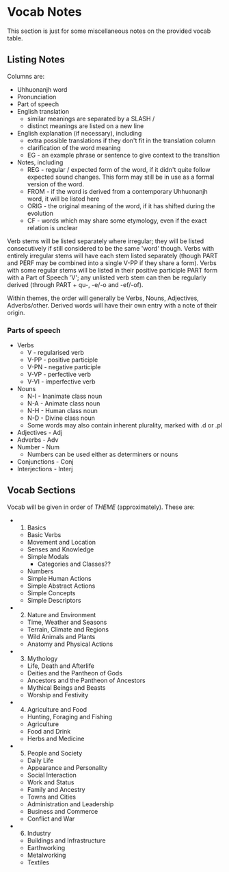 # Vocab Notes

This section is just for some miscellaneous notes on the provided vocab table.

## Listing Notes

Columns are:

- Uhhuonanjh word
- Pronunciation
- Part of speech
- English translation
  - similar meanings are separated by a SLASH /
  - distinct meanings are listed on a new line
- English explanation (if necessary), including
  - extra possible translations if they don't fit in the translation column
  - clarification of the word meaning
  - EG - an example phrase or sentence to give context to the transltion
- Notes, including
  - REG - regular / expected form of the word, if it didn't quite follow expected sound changes.  This form may still be in use as a formal version of the word.
  - FROM - if the word is derived from a contemporary Uhhuonanjh word, it will be listed here
  - ORIG - the original meaning of the word, if it has shifted during the evolution
  - CF - words which may share some etymology, even if the exact relation is unclear

Verb stems will be listed separately where irregular; they will be listed consecutively if still considered to be the same 'word' though.  Verbs with entirely irregular stems will have each stem listed separately (though PART and PERF may be combined into a single V-PP if they share a form).  Verbs with some regular stems will be listed in their positive participle PART form with a Part of Speech 'V'; any unlisted verb stem can then be regularly derived (through PART + qu-, -e/-o and -ef/-of).

Within themes, the order will generally be Verbs, Nouns, Adjectives, Adverbs/other.  Derived words will have their own entry with a note of their origin.

### Parts of speech

- Verbs
  - V - regularised verb
  - V-PP - positive participle
  - V-PN - negative participle
  - V-VP - perfective verb
  - V-VI - imperfective verb
- Nouns
  - N-I - Inanimate class noun
  - N-A - Animate class noun
  - N-H - Human class noun
  - N-D - Divine class noun
  - Some words may also contain inherent plurality, marked with .d or .pl
- Adjectives - Adj
- Adverbs - Adv
- Number - Num
  - Numbers can be used either as determiners or nouns
- Conjunctions - Conj
- Interjections - Interj

## Vocab Sections

Vocab will be given in order of *THEME* (approximately).  These are:

- 1. Basics
  - Basic Verbs
  - Movement and Location
  - Senses and Knowledge
  - Simple Modals
    - Categories and Classes??
  - Numbers
  - Simple Human Actions
  - Simple Abstract Actions
  - Simple Concepts
  - Simple Descriptors
- 2. Nature and Environment
  - Time, Weather and Seasons
  - Terrain, Climate and Regions
  - Wild Animals and Plants
  - Anatomy and Physical Actions
- 3. Mythology
  - Life, Death and Afterlife
  - Deities and the Pantheon of Gods
  - Ancestors and the Pantheon of Ancestors
  - Mythical Beings and Beasts
  - Worship and Festivity
- 4. Agriculture and Food
  - Hunting, Foraging and Fishing
  - Agriculture
  - Food and Drink
  - Herbs and Medicine
- 5. People and Society
  - Daily Life
  - Appearance and Personality
  - Social Interaction
  - Work and Status
  - Family and Ancestry
  - Towns and Cities
  - Administration and Leadership
  - Business and Commerce
  - Conflict and War
- 6. Industry
  - Buildings and Infrastructure
  - Earthworking
  - Metalworking
  - Textiles

